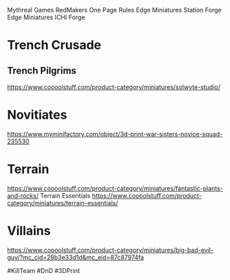 Mythreal Games
RedMakers
One Page Rules 
Edge Miniatures
Station Forge
Edge Miniatures 
ICHI Forge

# Trench Crusade
## Trench Pilgrims
https://www.coooolstuff.com/product-category/miniatures/solwyte-studio/
# Novitiates
https://www.myminifactory.com/object/3d-print-war-sisters-novice-squad-235530

# Terrain
https://www.coooolstuff.com/product-category/miniatures/fantastic-plants-and-rocks/
Terrain Essentials
https://www.coooolstuff.com/product-category/miniatures/terrain-essentials/

# Villains

https://www.coooolstuff.com/product-category/miniatures/big-bad-evil-guy/?mc_cid=28b3e33d1d&mc_eid=87c87974fa

#KillTeam #DnD  #3DPrint 